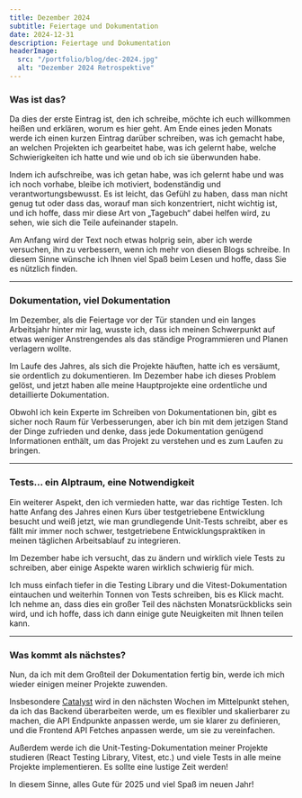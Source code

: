 ```yaml
---
title: Dezember 2024
subtitle: Feiertage und Dokumentation
date: 2024-12-31
description: Feiertage und Dokumentation
headerImage:
  src: "/portfolio/blog/dec-2024.jpg"
  alt: "Dezember 2024 Retrospektive"
---
```


### Was ist das?

Da dies der erste Eintrag ist, den ich schreibe, möchte ich euch willkommen heißen und erklären, worum es hier geht.
Am Ende eines jeden Monats werde ich einen kurzen Eintrag darüber schreiben, was ich gemacht habe, an welchen Projekten ich gearbeitet habe, was ich gelernt habe, welche Schwierigkeiten ich hatte und wie und ob ich sie überwunden habe.

Indem ich aufschreibe, was ich getan habe, was ich gelernt habe und was ich noch vorhabe, bleibe ich motiviert, bodenständig und verantwortungsbewusst.
Es ist leicht, das Gefühl zu haben, dass man nicht genug tut oder dass das, worauf man sich konzentriert, nicht wichtig ist, und ich hoffe, dass mir diese Art von „Tagebuch“ dabei helfen wird, zu sehen, wie sich die Teile aufeinander stapeln.

Am Anfang wird der Text noch etwas holprig sein, aber ich werde versuchen, ihn zu verbessern, wenn ich mehr von diesen Blogs schreibe.
In diesem Sinne wünsche ich Ihnen viel Spaß beim Lesen und hoffe, dass Sie es nützlich finden.

---

### Dokumentation, viel Dokumentation

Im Dezember, als die Feiertage vor der Tür standen und ein langes Arbeitsjahr hinter mir lag, wusste ich, dass ich meinen Schwerpunkt auf etwas weniger Anstrengendes als das ständige Programmieren und Planen verlagern wollte.

Im Laufe des Jahres, als sich die Projekte häuften, hatte ich es versäumt, sie ordentlich zu dokumentieren.
Im Dezember habe ich dieses Problem gelöst, und jetzt haben alle meine Hauptprojekte eine ordentliche und detaillierte Dokumentation.

Obwohl ich kein Experte im Schreiben von Dokumentationen bin, gibt es sicher noch Raum für Verbesserungen, aber ich bin mit dem jetzigen Stand der Dinge zufrieden und denke, dass jede Dokumentation genügend Informationen enthält, um das Projekt zu verstehen und es zum Laufen zu bringen.

---

### Tests... ein Alptraum, eine Notwendigkeit

Ein weiterer Aspekt, den ich vermieden hatte, war das richtige Testen.
Ich hatte Anfang des Jahres einen Kurs über testgetriebene Entwicklung besucht und weiß jetzt, wie man grundlegende Unit-Tests schreibt, aber es fällt mir immer noch schwer, testgetriebene Entwicklungspraktiken in meinen täglichen Arbeitsablauf zu integrieren.

Im Dezember habe ich versucht, das zu ändern und wirklich viele Tests zu schreiben, aber einige Aspekte waren wirklich schwierig für mich.

Ich muss einfach tiefer in die Testing Library und die Vitest-Dokumentation eintauchen und weiterhin Tonnen von Tests schreiben, bis es Klick macht.
Ich nehme an, dass dies ein großer Teil des nächsten Monatsrückblicks sein wird, und ich hoffe, dass ich dann einige gute Neuigkeiten mit Ihnen teilen kann.

---

### Was kommt als nächstes?

Nun, da ich mit dem Großteil der Dokumentation fertig bin, werde ich mich wieder einigen meiner Projekte zuwenden.

Insbesondere [Catalyst](https://github.com/gomisroca/catalyst) wird in den nächsten Wochen im Mittelpunkt stehen, da ich das Backend überarbeiten werde, um es flexibler und skalierbarer zu machen, die API Endpunkte anpassen werde, um sie klarer zu definieren, und die Frontend API Fetches anpassen werde, um sie zu vereinfachen.

Außerdem werde ich die Unit-Testing-Dokumentation meiner Projekte studieren (React Testing Library, Vitest, etc.) und viele Tests in alle meine Projekte implementieren. Es sollte eine lustige Zeit werden!

In diesem Sinne, alles Gute für 2025 und viel Spaß im neuen Jahr!
